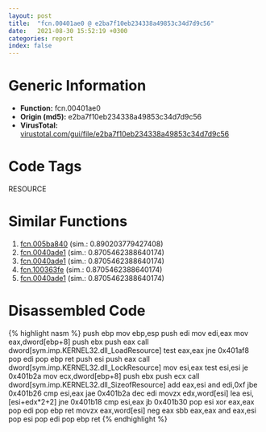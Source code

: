 ```yaml
---
layout: post
title:  "fcn.00401ae0 @ e2ba7f10eb234338a49853c34d7d9c56"
date:   2021-08-30 15:52:19 +0300
categories: report
index: false
---
```


# Generic Information
- **Function:** fcn.00401ae0
- **Origin (md5):** e2ba7f10eb234338a49853c34d7d9c56
- **VirusTotal:** [virustotal.com/gui/file/e2ba7f10eb234338a49853c34d7d9c56][virustotal_ref]

# Code Tags
<span class="tag" id="RESOURCE">RESOURCE</span>


# Similar Functions

1. [fcn.005ba840][similar_1_ref] (sim.: 0.890203779427408)
2. [fcn.0040ade1][similar_2_ref] (sim.: 0.8705462388640174)
3. [fcn.0040ade1][similar_3_ref] (sim.: 0.8705462388640174)
4. [fcn.100363fe][similar_4_ref] (sim.: 0.8705462388640174)
5. [fcn.0040ade1][similar_5_ref] (sim.: 0.8705462388640174)


# Disassembled Code

{% highlight nasm %}
push ebp
mov ebp,esp
push edi
mov edi,eax
mov eax,dword[ebp+8]
push ebx
push eax
call dword[sym.imp.KERNEL32.dll_LoadResource]
test eax,eax
jne 0x401af8
pop edi
pop ebp
ret
push esi
push eax
call dword[sym.imp.KERNEL32.dll_LockResource]
mov esi,eax
test esi,esi
je 0x401b2a
mov ecx,dword[ebp+8]
push ebx
push ecx
call dword[sym.imp.KERNEL32.dll_SizeofResource]
add eax,esi
and edi,0xf
jbe 0x401b26
cmp esi,eax
jae 0x401b2a
dec edi
movzx edx,word[esi]
lea esi,[esi+edx*2+2]
jne 0x401b18
cmp esi,eax
jb 0x401b30
pop esi
xor eax,eax
pop edi
pop ebp
ret
movzx eax,word[esi]
neg eax
sbb eax,eax
and eax,esi
pop esi
pop edi
pop ebp
ret
{% endhighlight %}


[similar_1_ref]: /report/fcn.005ba840@52d540e8e13e0f0bbb8946b2363a382d
[similar_2_ref]: /report/fcn.0040ade1@152885a790b99953ce23874f0947b7bd
[similar_3_ref]: /report/fcn.0040ade1@912f1d013a0d6151bc7a7cef6da1b2a0
[similar_4_ref]: /report/fcn.100363fe@a0ac129ff3ea4c0dfa9529c259a9502c
[similar_5_ref]: /report/fcn.0040ade1@fb9b7d22bc1c143ac66b0575cbdd088d
[virustotal_ref]: https://www.virustotal.com/gui/file/e2ba7f10eb234338a49853c34d7d9c56